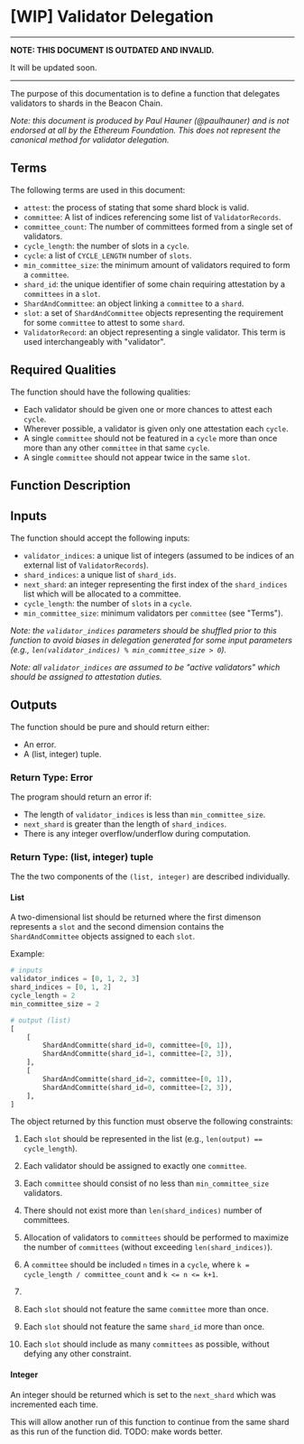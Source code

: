 # [WIP] Validator Delegation

---------

**NOTE: THIS DOCUMENT IS OUTDATED AND INVALID.**

It will be updated soon.

---------

The purpose of this documentation is to define a function that delegates
validators to shards in the Beacon Chain.

*Note: this document is produced by Paul Hauner (@paulhauner) and is not
endorsed at all by the Ethereum Foundation. This does not represent the
canonical method for validator delegation.*

## Terms

The following terms are used in this document:

- `attest`: the process of stating that some shard block is valid.
- `committee`: A list of indices referencing some list of `ValidatorRecords`.
- `committee_count`: The number of committees formed from a single set of
  validators.
- `cycle_length`: the number of slots in a `cycle`.
- `cycle`: a list of `CYCLE_LENGTH` number of `slots`.
- `min_committee_size`: the minimum amount of validators required to form a
   `committee`.
- `shard_id`: the unique identifier of some chain requiring attestation by a
  `committees` in a `slot`.
- `ShardAndCommittee`: an object linking a `committee` to a `shard`.
-  `slot`: a set of `ShardAndCommittee` objects representing the requirement
   for some `committee` to attest to some `shard`.
- `ValidatorRecord`: an object representing a single validator. This term is
  used interchangeably with "validator".

## Required Qualities

The function should have the following qualities:

- Each validator should be given one or more chances to attest each `cycle`.
- Wherever possible, a validator is given only one attestation each
  `cycle`.
- A single `committee` should not be featured in a `cycle` more than once more
  than any other `committee` in that same `cycle`.
- A single `committee` should not appear twice in the same `slot`.

## Function Description

## Inputs

The function should accept the following inputs:

- `validator_indices`: a unique list of integers (assumed to be indices
  of an external list of `ValidatorRecords`).
- `shard_indices`: a unique list of `shard_ids`.
- `next_shard`: an integer representing the first index of the `shard_indices`
  list which will be allocated to a committee.
- `cycle_length`: the number of `slots` in a `cycle`.
- `min_committee_size`: minimum validators per `committee` (see "Terms").

_Note: the `validator_indices` parameters should be
shuffled prior to this function to avoid biases in delegation generated for
some input parameters (e.g., `len(validator_indices) % min_committee_size >
0`)._

_Note: all `validator_indices` are assumed to be "active validators" which
should be assigned to attestation duties._

## Outputs

The function should be pure and should return either:

- An error.
- A (list, integer) tuple.

### Return Type: Error

The program should return an error if:

- The length of `validator_indices` is less than `min_committee_size`.
- `next_shard` is greater than the length of `shard_indices`.
- There is any integer overflow/underflow during computation.

### Return Type: (list, integer) tuple

The the two components of the `(list, integer)` are described individually.

#### List

A two-dimensional list should be returned where the first dimenson represents a
`slot` and the second dimension contains the `ShardAndCommittee` objects
assigned to each `slot`.

Example:

```python
# inputs
validator_indices = [0, 1, 2, 3]
shard_indices = [0, 1, 2]
cycle_length = 2
min_committee_size = 2

# output (list)
[
    [
        ShardAndCommitte(shard_id=0, committee=[0, 1]),
        ShardAndCommitte(shard_id=1, committee=[2, 3]),
    ],
    [
        ShardAndCommitte(shard_id=2, committee=[0, 1]),
        ShardAndCommitte(shard_id=0, committee=[2, 3]),
    ],
]
```

The object returned by this function must observe the following constraints:

1. Each `slot` should be represented in the list (e.g., `len(output) ==
   cycle_length`).
2. Each validator should be assigned to exactly one `committee`.
2. Each `committee` should consist of no less than `min_committee_size` validators.
3. There should not exist more than `len(shard_indices)` number of committees.
4. Allocation of validators to `committees` should be performed to maximize the
   number of `committees` (without exceeding `len(shard_indices)`).
5. A `committee` should be included `n` times in a `cycle`, where
   `k = cycle_length / committee_count` and `k <= n <= k+1`.
6. 



5. Each `slot` should not feature the same `committee` more than once.
6. Each `slot` should not feature the same `shard_id` more than once.
7. Each `slot` should include as many `committees` as possible, without defying
   any other constraint.

#### Integer

An integer should be returned which is set to the `next_shard` which was
incremented each time.

This will allow another run of this function to continue from the same shard as
this run of the function did. TODO: make words better.

